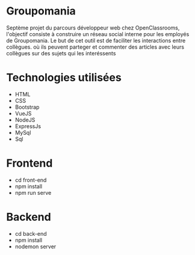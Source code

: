 # Groupomania

Septème projet du parcours développeur web chez OpenClassrooms, l'objectif consiste à construire un réseau social interne pour les employés de Groupomania. Le but de cet outil est de faciliter les interactions entre collègues. où ils peuvent parteger et commenter des articles avec leurs collègues sur des sujets qui les interéssents


# Technologies utilisées

- HTML
- CSS
- Bootstrap
- VueJS
- NodeJS
- ExpressJs
- MySql
- Sql


# Frontend

- cd front-end
- npm install 
- npm run serve

# Backend

- cd back-end
- npm install
- nodemon server
